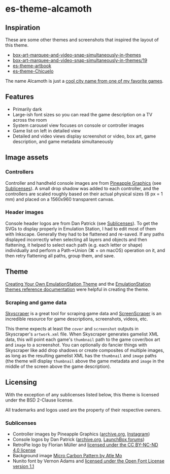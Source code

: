 # es-theme-alcamoth

## Inspiration

These are some other themes and screenshots that inspired the layout of this theme.

- [box-art-marquee-and-video-snap-simultaneously-in-themes](https://retropie.org.uk/forum/topic/25795/box-art-marquee-and-video-snap-simultaneously-in-themes?_=1707102279378)
- [box-art-marquee-and-video-snap-simultaneously-in-themes/19](https://retropie.org.uk/forum/topic/25795/box-art-marquee-and-video-snap-simultaneously-in-themes/19?_=1707101595384)
- [es-theme-artbook](https://github.com/anthonycaccese/es-theme-art-book)
- [es-theme-Chicuelo](https://github.com/chicueloarcade/es-theme-Chicuelo)

The name Alcamoth is just a [cool city name from one of my favorite games](https://xenoblade.fandom.com/wiki/Alcamoth).

## Features

- Primarily dark
- Large-ish font sizes so you can read the game description on a TV across the room
- System carousel view focuses on console or controller images
- Game list on left in detailed view
- Detailed and video views display screenshot or video, box art, game description, and game metadata simultaneously

## Image assets

### Controllers

Controller and handheld console images are from [Pineapple Graphics](https://www.instagram.com/pineapple.graphics/) (see [Sublicenses](#sublicenses)). A small drop shadow was added to each controller, and the controllers are scaled roughly based on their actual physical sizes (6 px = 1 mm) and placed on a 1560x960 transparent canvas.

### Header images

Console header logos are from Dan Patrick (see [Sublicenses](#sublicenses)). To get the SVGs to display properly in Emulation Station, I had to edit most of them with Inkscape. Generally they had to be flattened and re-saved. If any paths displayed incorrectly when selecting all layers and objects and then flattening, it helped to select each path (e.g. each letter or shape) individually and perform a Path->Union (⌘ + on macOS) operation on it, and then retry flattening all paths, group them, and save.

## Theme

[Creating Your Own EmulationStation Theme](https://retropie.org.uk/docs/Creating-Your-Own-EmulationStation-Theme/) and the [EmulationStation themes reference documentation](https://github.com/RetroPie/EmulationStation/blob/master/THEMES.md) were helpful in creating the theme.

### Scraping and game data

[Skyscraper](https://gemba.github.io/skyscraper/) is a great tool for scraping game data and [ScreenScraper](https://screenscraper.fr/) is an incredible resource for game descriptions, screenshots, videos, etc.

This theme expects at least the `cover` and `screenshot` outputs in Skyscraper's `artwork.xml` file. When Skyscraper generates gamelist XML data, this will point each game's `thumbnail` path to the game cover/box art and `image` to a screenshot. You can optionally do fancier things with Skyscraper like add drop shadows or create composites of multiple images, as long as the resulting gamelist XML has the `thumbnail` and `image` paths (the theme will display `thumbnail`  above the game metadata and `image` in the middle of the screen above the game description).

## Licensing

With the exception of any sublicenses listed below, this theme is licensed under the BSD 2-Clause license.

All trademarks and logos used are the property of their respective owners.

### Sublicenses

- Controller images by Pineapple Graphics ([archive.org](https://archive.org/details/full-color-pngs), [Instagram](https://www.instagram.com/pineapple.graphics/))
- Console logos by Dan Patrick ([archive.org](https://archive.org/details/console-logos-professionally-redrawn-plus-official-versions_202203), [LaunchBox forums](https://forums.launchbox-app.com/files/file/3402-v2-platform-logos-professionally-redrawn-official-versions-new-bigbox-defaults/))
- RetroPie logo by Florian Müller and [licensed under the CC BY-NC-ND 4.0 license](https://retropie.org.uk/about/logo-and-logo-license/)
- Background image [Micro Carbon Pattern by Atle Mo](https://www.toptal.com/designers/subtlepatterns/micro-carbon/)
- Nunito font by Vernon Adams and [licensed under the Open Font License version 1.1](https://github.com/googlefonts/nunito?tab=OFL-1.1-1-ov-file#readme)
